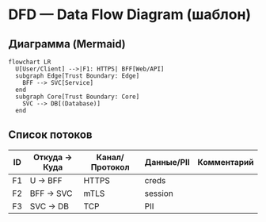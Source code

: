 # DFD — Data Flow Diagram (шаблон)

## Диаграмма (Mermaid)
```mermaid
flowchart LR
  U[User/Client] -->|F1: HTTPS| BFF[Web/API]
  subgraph Edge[Trust Boundary: Edge]
    BFF --> SVC[Service]
  end
  subgraph Core[Trust Boundary: Core]
    SVC --> DB[(Database)]
  end
```

## Список потоков
| ID | Откуда → Куда | Канал/Протокол | Данные/PII | Комментарий |
|----|---------------|-----------------|------------|-------------|
| F1 | U → BFF       | HTTPS           | creds      |             |
| F2 | BFF → SVC     | mTLS            | session    |             |
| F3 | SVC → DB      | TCP             | PII        |             |
